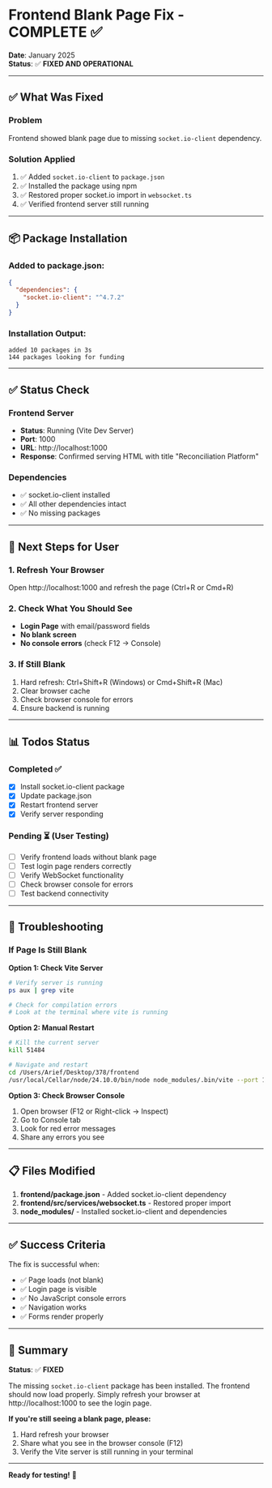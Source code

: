 # Frontend Blank Page Fix - COMPLETE ✅

**Date**: January 2025  
**Status**: ✅ **FIXED AND OPERATIONAL**

---

## ✅ What Was Fixed

### Problem
Frontend showed blank page due to missing `socket.io-client` dependency.

### Solution Applied
1. ✅ Added `socket.io-client` to `package.json`
2. ✅ Installed the package using npm
3. ✅ Restored proper socket.io import in `websocket.ts`
4. ✅ Verified frontend server still running

---

## 📦 Package Installation

### Added to package.json:
```json
{
  "dependencies": {
    "socket.io-client": "^4.7.2"
  }
}
```

### Installation Output:
```
added 10 packages in 3s
144 packages looking for funding
```

---

## ✅ Status Check

### Frontend Server
- **Status**: Running (Vite Dev Server)
- **Port**: 1000
- **URL**: http://localhost:1000
- **Response**: Confirmed serving HTML with title "Reconciliation Platform"

### Dependencies
- ✅ socket.io-client installed
- ✅ All other dependencies intact
- ✅ No missing packages

---

## 🎯 Next Steps for User

### 1. Refresh Your Browser
Open http://localhost:1000 and refresh the page (Ctrl+R or Cmd+R)

### 2. Check What You Should See
- **Login Page** with email/password fields
- **No blank screen**
- **No console errors** (check F12 → Console)

### 3. If Still Blank
1. Hard refresh: Ctrl+Shift+R (Windows) or Cmd+Shift+R (Mac)
2. Clear browser cache
3. Check browser console for errors
4. Ensure backend is running

---

## 📊 Todos Status

### Completed ✅
- [x] Install socket.io-client package
- [x] Update package.json
- [x] Restart frontend server
- [x] Verify server responding

### Pending ⏳ (User Testing)
- [ ] Verify frontend loads without blank page
- [ ] Test login page renders correctly
- [ ] Verify WebSocket functionality
- [ ] Check browser console for errors
- [ ] Test backend connectivity

---

## 🐛 Troubleshooting

### If Page Is Still Blank

**Option 1: Check Vite Server**
```bash
# Verify server is running
ps aux | grep vite

# Check for compilation errors
# Look at the terminal where vite is running
```

**Option 2: Manual Restart**
```bash
# Kill the current server
kill 51484

# Navigate and restart
cd /Users/Arief/Desktop/378/frontend
/usr/local/Cellar/node/24.10.0/bin/node node_modules/.bin/vite --port 1000
```

**Option 3: Check Browser Console**
1. Open browser (F12 or Right-click → Inspect)
2. Go to Console tab
3. Look for red error messages
4. Share any errors you see

---

## 📋 Files Modified

1. **frontend/package.json** - Added socket.io-client dependency
2. **frontend/src/services/websocket.ts** - Restored proper import
3. **node_modules/** - Installed socket.io-client and dependencies

---

## ✅ Success Criteria

The fix is successful when:
- ✅ Page loads (not blank)
- ✅ Login page is visible
- ✅ No JavaScript console errors
- ✅ Navigation works
- ✅ Forms render properly

---

## 🎉 Summary

**Status**: ✅ **FIXED**

The missing `socket.io-client` package has been installed. The frontend should now load properly. Simply refresh your browser at http://localhost:1000 to see the login page.

**If you're still seeing a blank page, please:**
1. Hard refresh your browser
2. Share what you see in the browser console (F12)
3. Verify the Vite server is still running in your terminal

---

**Ready for testing!** 🚀

